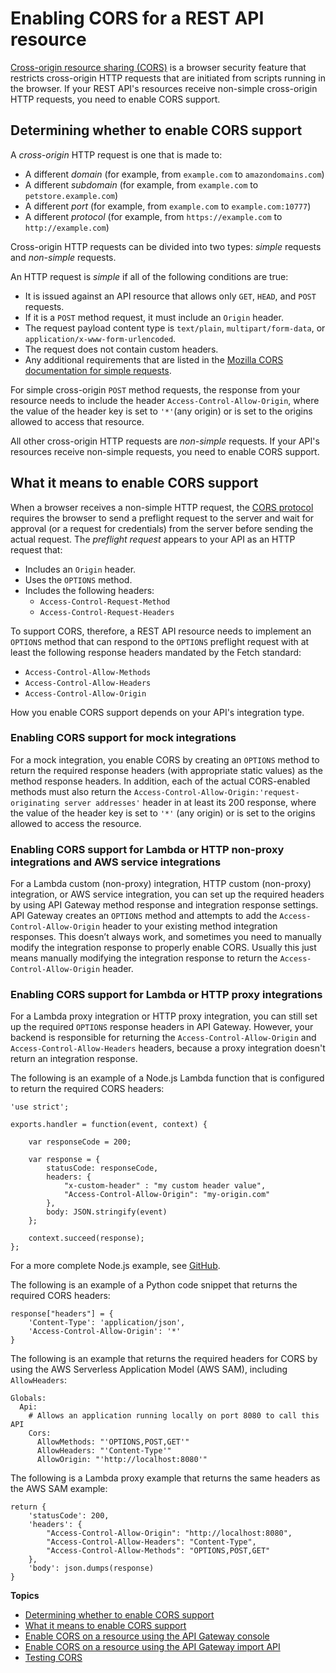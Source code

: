 # Enabling CORS for a REST API resource<a name="how-to-cors"></a>

[Cross\-origin resource sharing \(CORS\)](https://developer.mozilla.org/en-US/docs/Web/HTTP/CORS) is a browser security feature that restricts cross\-origin HTTP requests that are initiated from scripts running in the browser\. If your REST API's resources receive non\-simple cross\-origin HTTP requests, you need to enable CORS support\.

## Determining whether to enable CORS support<a name="apigateway-cors-request-types"></a>

A *cross\-origin* HTTP request is one that is made to:
+ A different *domain* \(for example, from `example.com` to `amazondomains.com`\)
+ A different *subdomain* \(for example, from `example.com` to `petstore.example.com`\)
+ A different *port* \(for example, from `example.com` to `example.com:10777`\)
+ A different *protocol* \(for example, from `https://example.com` to `http://example.com`\)

Cross\-origin HTTP requests can be divided into two types: *simple* requests and *non\-simple* requests\.

An HTTP request is *simple* if all of the following conditions are true:
+ It is issued against an API resource that allows only `GET`, `HEAD`, and `POST` requests\.
+ If it is a `POST` method request, it must include an `Origin` header\.
+ The request payload content type is `text/plain`, `multipart/form-data`, or `application/x-www-form-urlencoded`\.
+ The request does not contain custom headers\.
+ Any additional requirements that are listed in the [Mozilla CORS documentation for simple requests](https://developer.mozilla.org/en-US/docs/Web/HTTP/CORS#Simple_requests)\.

For simple cross\-origin `POST` method requests, the response from your resource needs to include the header `Access-Control-Allow-Origin`, where the value of the header key is set to `'*'`\(any origin\) or is set to the origins allowed to access that resource\.

All other cross\-origin HTTP requests are *non\-simple* requests\. If your API's resources receive non\-simple requests, you need to enable CORS support\.

## What it means to enable CORS support<a name="apigateway-responding-to-cors-preflight"></a>

When a browser receives a non\-simple HTTP request, the [CORS protocol](https://fetch.spec.whatwg.org/#http-cors-protocol) requires the browser to send a preflight request to the server and wait for approval \(or a request for credentials\) from the server before sending the actual request\. The *preflight request* appears to your API as an HTTP request that:
+ Includes an `Origin` header\.
+ Uses the `OPTIONS` method\.
+ Includes the following headers:
  + `Access-Control-Request-Method`
  + `Access-Control-Request-Headers`

To support CORS, therefore, a REST API resource needs to implement an `OPTIONS` method that can respond to the `OPTIONS` preflight request with at least the following response headers mandated by the Fetch standard:
+ `Access-Control-Allow-Methods`
+ `Access-Control-Allow-Headers`
+ `Access-Control-Allow-Origin`

How you enable CORS support depends on your API's integration type\.

### Enabling CORS support for mock integrations<a name="apigateway-enable-cors-mock"></a>

For a mock integration, you enable CORS by creating an `OPTIONS` method to return the required response headers \(with appropriate static values\) as the method response headers\. In addition, each of the actual CORS\-enabled methods must also return the `Access-Control-Allow-Origin:'request-originating server addresses'` header in at least its 200 response, where the value of the header key is set to `'*'` \(any origin\) or is set to the origins allowed to access the resource\.

### Enabling CORS support for Lambda or HTTP non\-proxy integrations and AWS service integrations<a name="apigateway-enable-cors-nonproxy"></a>

For a Lambda custom \(non\-proxy\) integration, HTTP custom \(non\-proxy\) integration, or AWS service integration, you can set up the required headers by using API Gateway method response and integration response settings\. API Gateway creates an `OPTIONS` method and attempts to add the `Access-Control-Allow-Origin` header to your existing method integration responses\. This doesn’t always work, and sometimes you need to manually modify the integration response to properly enable CORS\. Usually this just means manually modifying the integration response to return the `Access-Control-Allow-Origin` header\.

### Enabling CORS support for Lambda or HTTP proxy integrations<a name="apigateway-enable-cors-proxy"></a>

For a Lambda proxy integration or HTTP proxy integration, you can still set up the required `OPTIONS` response headers in API Gateway\. However, your backend is responsible for returning the `Access-Control-Allow-Origin` and `Access-Control-Allow-Headers` headers, because a proxy integration doesn't return an integration response\.

The following is an example of a Node\.js Lambda function that is configured to return the required CORS headers:

```
'use strict';

exports.handler = function(event, context) {
    
    var responseCode = 200;
    
    var response = {
        statusCode: responseCode,
        headers: {
            "x-custom-header" : "my custom header value",
            "Access-Control-Allow-Origin": "my-origin.com"
        },
        body: JSON.stringify(event)
    };
    
    context.succeed(response);
};
```

For a more complete Node\.js example, see [GitHub](https://github.com/awslabs/serverless-application-model/blob/master/examples/2016-10-31/api_swagger_cors/index.js)\.

The following is an example of a Python code snippet that returns the required CORS headers:

```
response["headers"] = {
    'Content-Type': 'application/json', 
    'Access-Control-Allow-Origin': '*' 
}
```

The following is an example that returns the required headers for CORS by using the AWS Serverless Application Model \(AWS SAM\), including `AllowHeaders`:

```
Globals:
  Api:
    # Allows an application running locally on port 8080 to call this API
    Cors:
      AllowMethods: "'OPTIONS,POST,GET'"
      AllowHeaders: "'Content-Type'"
      AllowOrigin: "'http://localhost:8080'"
```

The following is a Lambda proxy example that returns the same headers as the AWS SAM example:

```
return {
    'statusCode': 200,
    'headers': {
        "Access-Control-Allow-Origin": "http://localhost:8080",
        "Access-Control-Allow-Headers": "Content-Type",
        "Access-Control-Allow-Methods": "OPTIONS,POST,GET"
    },
    'body': json.dumps(response)
}
```

**Topics**
+ [Determining whether to enable CORS support](#apigateway-cors-request-types)
+ [What it means to enable CORS support](#apigateway-responding-to-cors-preflight)
+ [Enable CORS on a resource using the API Gateway console](how-to-cors-console.md)
+ [Enable CORS on a resource using the API Gateway import API](enable-cors-for-resource-using-swagger-importer-tool.md)
+ [Testing CORS](apigateway-test-cors.md)